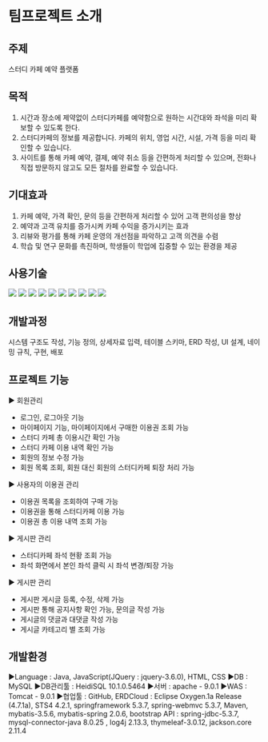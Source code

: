 

# 팀프로젝트 소개
## 주제
스터디 카페 예약 플랫폼

## 목적
1. 시간과 장소에 제약없이 스터디카페를 예약함으로 원하는 시간대와 좌석을 미리 확보할 수 있도록 한다.
2. 스터디카페의 정보를 제공합니다. 카페의 위치, 영업 시간, 시설, 가격 등을 미리 확인할 수 있습니다.
3. 사이트를 통해 카페 예약, 결제, 예약 취소 등을 간편하게 처리할 수 있으며, 전화나 직접 방문하지 않고도 모든 절차를 완료할 수 있습니다.


## 기대효과
1. 카페 예약, 가격 확인, 문의 등을 간편하게 처리할 수 있어 고객 편의성을 향상
2. 예약과 고객 유치를 증가시켜 카페 수익을 증가시키는 효과
3. 리뷰와 평가를 통해 카페 운영의 개선점을 파악하고 고객 의견을 수렴
4. 학습 및 연구 문화를 촉진하며, 학생들이 학업에 집중할 수 있는 환경을 제공

## 사용기술 
<img src="https://img.shields.io/badge/Java-007396?style=flat&logo=Java&logoColor=white"/> <img src="https://img.shields.io/badge/HTML5-E34F26?style=flat&logo=HTML5&logoColor=white"/>
<img src="https://img.shields.io/badge/CSS3-1572B6?style=flat&logo=CSS3&logoColor=white"/>
<img src="https://img.shields.io/badge/Spring-6DB33F?style=flat&logo=Spring&logoColor=white"/>
<img src="https://img.shields.io/badge/MySQL-4479A1?style=flat&logo=mySQL&logoColor=white"/>
<img src="https://img.shields.io/badge/JavaScript-F7DF1E?style=flat&logo=JavaScript&logoColor=white"/>
<img src="https://img.shields.io/badge/jQuery-0769AD?style=flat&logo=jQuery&logoColor=white"/>
<img src="https://img.shields.io/badge/Bootstrap-7952B3?style=flat&logo=Bootstrap&logoColor=white"/>
<img src="https://img.shields.io/badge/GitHub-181717?style=flat&logo=GitHub&logoColor=white"/>
<img src="https://img.shields.io/badge/Apache Tomcat-F8DC75?style=flat&logo=Apache Tomcat&logoColor=white"/>

## 개발과정
시스템 구조도 작성, 기능 정의, 상세자료 입력, 테이블 스키마, ERD 작성, UI 설계, 네이밍 규칙, 구현, 배포

## 프로젝트 기능
▶ 회원관리
  - 로그인, 로그아웃 기능
  - 마이페이지 기능, 마이페이지에서 구매한 이용권 조회 가능
  - 스터디 카페 총 이용시간 확인 가능
  - 스터디 카페 이용 내역 확인 가능
  - 회원의 정보 수정 가능
  - 회원 목록 조회, 회원 대신 회원의 스터디카페 퇴장 처리 가능

▶ 사용자의 이용권 관리
  - 이용권 목록을 조회하여 구매 가능
  - 이용권을 통해 스터디카페 이용 가능 
  - 이용권 총 이용 내역 조회 가능

▶ 게시판 관리
  - 스터디카페 좌석 현황 조회 가능
  - 좌석 화면에서 본인 좌석 클릭 시 좌석 변경/퇴장 가능

▶ 게시판 관리
  - 게시판 게시글 등록, 수정, 삭제 가능
  - 게시판 통해 공지사항 확인 가능, 문의글 작성 가능
  - 게시글의 댓글과 대댓글 작성 가능
  - 게시글 카테고리 별 조회 가능

## 개발환경
▶Language : Java, JavaScript(JQuery : jquery-3.6.0), HTML, CSS
▶DB : MySQL
▶DB관리툴 : HeidiSQL 10.1.0.5464
▶서버 : apache - 9.0.1
▶WAS : Tomcat - 9.0.1
▶협업툴 : GitHub, ERDCloud : Eclipse Oxygen.1a Release (4.7.1a), STS4 4.2.1, springframework 5.3.7, spring-webmvc 5.3.7, Maven, mybatis-3.5.6, mybatis-spring 2.0.6, bootstrap
API : spring-jdbc-5.3.7, mysql-connector-java 8.0.25 , log4j 2.13.3, thymeleaf-3.0.12, jackson.core 2.11.4
